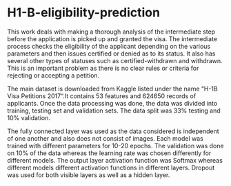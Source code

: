 # H1-B-eligibility-prediction
This work deals with making a thorough analysis of the intermediate step before the application is picked up and granted the visa. The intermediate process checks the eligibility of the applicant depending on the various parameters and then issues certified or denied as to its status. It also has several other types of statuses such as certified-withdrawn and withdrawn. This is an important problem as there is no clear rules or criteria for rejecting or accepting a petition.

The main dataset is downloaded from Kaggle listed under the name “H-1B Visa Petitions 2017“.It contains 53 features and 624650 records of applicants. Once the data processing was done, the data was divided into training, testing set and validation sets. The data split was 33% testing and 10% validation.

The fully connected layer was used as the data considered is independent of one another and also
does not consist of images. Each model was trained with different parameters for 10-20 epochs. The validation was done on 10% of the data whereas the learning rate was chosen differently for different models. The output layer activation function was Softmax whereas different models different activation functions in different layers. Dropout was used for both visible layers as well as a hidden layer.
